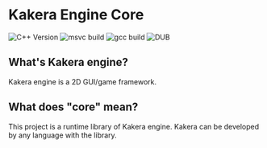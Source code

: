 # Kakera Engine Core 

![C++ Version](https://img.shields.io/badge/C%2B%2B%20Version-C%2B%2B14-brightgreen.svg) ![msvc build](https://img.shields.io/badge/MSVC%20build-passing-brightgreen.svg) ![gcc build](https://img.shields.io/badge/GCC%20build-passing-brightgreen.svg) ![DUB](https://img.shields.io/dub/l/vibe-d.svg)

## What's Kakera engine?
Kakera engine is a 2D GUI/game framework.

## What does "core" mean?
This project is a runtime library of Kakera engine. Kakera can be developed by any language with the library.
